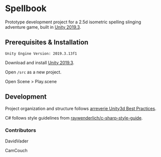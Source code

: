 # Spellbook

Prototype development project for a 2.5d isometric spelling slinging adventure game, built in [Unity 2019.3](https://unity.com/releases/2019-3).

## Prerequisites & Installation

```
Unity Engine Version: 2019.3.13f1
```

Download and install [Unity 2019.3](https://unity3d.com/get-unity/download/archive).

Open `/src` as a new project.

Open Scene > Play.scene

## Development

Project organization and structure follows [arreverie Unity3d Best Practices](http://www.arreverie.com/blogs/unity3d-best-practices-folder-structure-source-control/).

C# follows style guidelines from [raywenderlich/c-sharp-style-guide](https://github.com/raywenderlich/c-sharp-style-guide).

### Contributors

DavidVader

CamCouch
